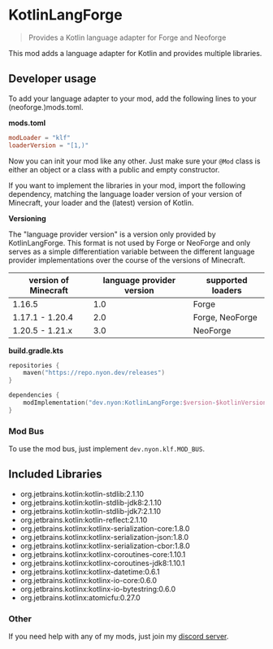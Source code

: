 # KotlinLangForge

> Provides a Kotlin language adapter for Forge and Neoforge

This mod adds a language adapter for Kotlin and provides multiple libraries.

## Developer usage

To add your language adapter to your mod, add the following lines to your
(neoforge.)mods.toml.

**mods.toml**

```toml
modLoader = "klf"
loaderVersion = "[1,)"
```

Now you can init your mod like any other.
Just make sure your `@Mod` class is either an object or a class with a public
and empty constructor.

If you want to implement the libraries in your mod, import the following dependency,
matching the language loader version of your version of Minecraft, your loader and the (latest) version of Kotlin.

**Versioning**

The "language provider version" is a version only provided by KotlinLangForge.
This format is not used by Forge or NeoForge and only serves as a simple differentiation variable between the different
language provider implementations over the course of the versions of Minecraft.

| version of Minecraft | language provider version | supported loaders         |
|----------------------|---------------------------|---------------------------|
| 1.16.5               | 1.0                       | Forge                     |
| 1.17.1 - 1.20.4      | 2.0                       | Forge, NeoForge           |
| 1.20.5 - 1.21.x      | 3.0                       | NeoForge                  |

**build.gradle.kts**

```kotlin
repositories {
    maven("https://repo.nyon.dev/releases")
}

dependencies {
    modImplementation("dev.nyon:KotlinLangForge:$version-$kotlinVersion-$lpVersion+$loader")
}
```

### Mod Bus

To use the mod bus, just implement `dev.nyon.klf.MOD_BUS`.

## Included Libraries

- org.jetbrains.kotlin:kotlin-stdlib:2.1.10
- org.jetbrains.kotlin:kotlin-stdlib-jdk8:2.1.10
- org.jetbrains.kotlin:kotlin-stdlib-jdk7:2.1.10
- org.jetbrains.kotlin:kotlin-reflect:2.1.10
- org.jetbrains.kotlinx:kotlinx-serialization-core:1.8.0
- org.jetbrains.kotlinx:kotlinx-serialization-json:1.8.0
- org.jetbrains.kotlinx:kotlinx-serialization-cbor:1.8.0
- org.jetbrains.kotlinx:kotlinx-coroutines-core:1.10.1
- org.jetbrains.kotlinx:kotlinx-coroutines-jdk8:1.10.1
- org.jetbrains.kotlinx:kotlinx-datetime:0.6.1
- org.jetbrains.kotlinx:kotlinx-io-core:0.6.0
- org.jetbrains.kotlinx:kotlinx-io-bytestring:0.6.0
- org.jetbrains.kotlinx:atomicfu:0.27.0

### Other

If you need help with any of my mods, just join my [discord server](https://nyon.dev/discord).
